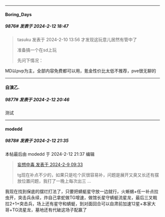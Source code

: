 
*****

####  Boring_Days  
##### 9876#       发表于 2024-2-12 18:47

<blockquote>tasuku 发表于 2024-2-10 13:56
才发现这玩意儿居然有管中了

准备搞一个在sd上玩

先问下情况：
</blockquote>
MD以pvp为主，全部内容免费都可以用，氪金性价比太低不推荐，pve很无聊的

*****

####  自演乙.  
##### 9877#       发表于 2024-2-12 20:46

测试


*****

####  modedd  
##### 9878#       发表于 2024-2-12 21:35

 本帖最后由 modedd 于 2024-2-12 21:37 编辑 
<blockquote><a href="httphttps://bbs.saraba1st.com/2b/forum.php?mod=redirect&amp;goto=findpost&amp;pid=63920617&amp;ptid=2029623" target="_blank">妄想中毒 发表于 2024-2-9 09:33</a>

tg现在补点不少的，如果只是吃个灰很容易补，问题是展开又臭又长还有摆放位置问题，我打了一晚上每次出三 ...</blockquote>
我现在找到保底的摆烂打法了，只要把蜻蜓星守放一边就行，火蜥蜴+任一补点拉虫开，突击兵永续，炸自己拿蛇做TG增速，做馆长星守蜻蜓流星龙，最后三叉戟拉2+1+突击兵，场上还有星守和蜻蜓，到对面回合可以自肃前加速12星+本家大哥+TG流星龙，墓地还有代破这场子配赢了

